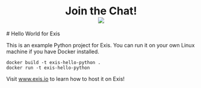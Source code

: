 <div align="center">
    <h1>Join the Chat!
    <br>
    <a href="http://slack.exis.io"><img src="http://slack.exis.io/badge.svg"></a>
    </h3>
</div>
# Hello World for Exis

This is an example Python project for Exis.  You can run it on your own Linux
machine if you have Docker installed.

    docker build -t exis-hello-python .
    docker run -t exis-hello-python

Visit www.exis.io to learn how to host it on Exis!
